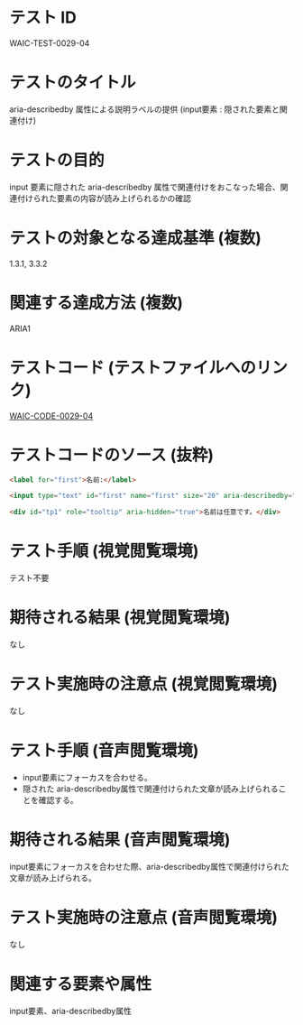 # テスト ID

WAIC-TEST-0029-04

# テストのタイトル

aria-describedby 属性による説明ラベルの提供 (input要素 : 隠された要素と関連付け)

# テストの目的

input 要素に隠された aria-describedby 属性で関連付けをおこなった場合、関連付けられた要素の内容が読み上げられるかの確認

# テストの対象となる達成基準 (複数)

1.3.1, 3.3.2

# 関連する達成方法 (複数)

ARIA1

# テストコード (テストファイルへのリンク)

[WAIC-CODE-0029-04](https://waic.github.io/as_test/WAIC-CODE/WAIC-CODE-0029-04.html)

# テストコードのソース (抜粋)

```html
<label for="first">名前:</label>

<input type="text" id="first" name="first" size="20" aria-describedby="tp1" aria-required="false"/>

<div id="tp1" role="tooltip" aria-hidden="true">名前は任意です。</div>
```

# テスト手順 (視覚閲覧環境)

テスト不要

# 期待される結果 (視覚閲覧環境)

なし

# テスト実施時の注意点 (視覚閲覧環境)

なし

# テスト手順 (音声閲覧環境)

- input要素にフォーカスを合わせる。
- 隠された aria-describedby属性で関連付けられた文章が読み上げられることを確認する。

# 期待される結果 (音声閲覧環境)

input要素にフォーカスを合わせた際、aria-describedby属性で関連付けられた文章が読み上げられる。

# テスト実施時の注意点 (音声閲覧環境)

なし

# 関連する要素や属性

input要素、aria-describedby属性
